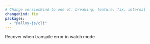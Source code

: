 ```yaml
---
# Change versionKind to one of: breaking, feature, fix, internal
changeKind: fix
packages:
  - "@alloy-js/cli"
---
```


Recover when transpile error in watch mode

